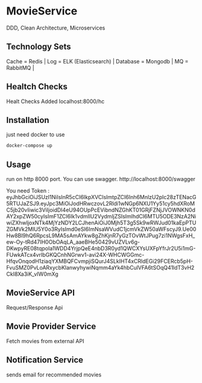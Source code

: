 # MovieService
DDD, Clean Architecture, Microservices

## Technology Sets
Cache = Redis |
Log = ELK (Elasticsearch) |
Database = Mongodb | 
MQ = RabbitMQ | 

## Healtch Checks
Healt Checks Added  localhost:8000/hc

## Installation

just need docker to use

```bash
docker-compose up
```

## Usage

run on http 8000 port. You can use swagger. http://localhost:8000/swagger


You need Token : eyJhbGciOiJSUzI1NiIsInR5cCI6IkpXVCIsImtpZCI6Inh6MnlzU2plc28zTENacG5RTUJaZSJ9.eyJpc3MiOiJodHRwczovL2Rldi1wNGp6NXU1Yy51cy5hdXRoMC5jb20vIiwic3ViIjoidDI4eU94OUpPcEVibndNZGhKT01GRjFZNjJVOWNKN0dAY2xpZW50cyIsImF1ZCI6Ik1vdmllU2VydmljZSIsImlhdCI6MTU5ODE3NzA2NiwiZXhwIjoxNTk4MjYzNDY2LCJhenAiOiJ0Mjh5T3g5Sk9wRWJud01kaEpPTUZGMVk2MlU5Y0o3RyIsImd0eSI6ImNsaWVudC1jcmVkZW50aWFscyJ9.Ue00Hw8Bl9hQ6RpcsL9MA5sAmAYkw8gZhKjnR7yGzTOvWtJPug7zi1NWgsFxH_ew-Oy-tRd47IH0ObOAqLA_aaeBHe50429vUZVLv6g-DKwpyRE08tqpoIa1WDD4YrjpQeE4nbD3R0yd1QWCXYsUXFpYfrJr2U5i1mG-FUwkATcx4vrIbGKQCnhNGrwv1-avi24X-WHCWGGmc-HfqvOnqodH1ziaqYXMBQFCvmpjiSQurJ4SLkIHT4xCRldEGi29FCERcb5pH-FvuSMZ0PvLoARxycbKlanwyhywiNqmm4aYk4hbCulVFA6tSOqQ41ldT3vH2CkI8Xa3iK_vIW0mXg



## MovieService API

Request/Response Api

## Movie Provider Service

Fetch movies from external API

## Notification Service

sends email for recommended movies
